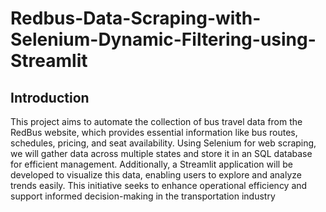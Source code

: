 # Redbus-Data-Scraping-with-Selenium-Dynamic-Filtering-using-Streamlit
##  Introduction
This project aims to automate the collection of bus travel data from the RedBus website, which provides essential information like bus routes, schedules, pricing, and seat availability. Using Selenium for web scraping, we will gather data across multiple states and store it in an SQL database for efficient management. Additionally, a Streamlit application will be developed to visualize this data, enabling users to explore and analyze trends easily. This initiative seeks to enhance operational efficiency and support informed decision-making in the transportation industry
